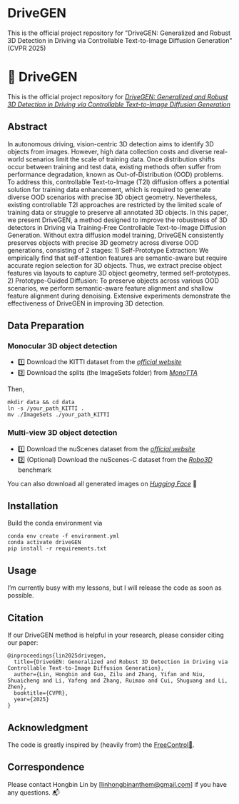 # DriveGEN
This is the official project repository for "DriveGEN: Generalized and Robust 3D Detection in Driving via Controllable Text-to-Image Diffusion Generation" (CVPR 2025)

#  🌠 DriveGEN
This is the official project repository for *[DriveGEN: Generalized and Robust 3D Detection in Driving via Controllable Text-to-Image Diffusion Generation]()*

## Abstract
In autonomous driving, vision-centric 3D detection aims to identify 3D objects from images. However, high data collection costs and diverse real-world scenarios limit the scale of training data. Once distribution shifts occur between training and test data, existing methods often suffer from performance degradation, known as Out-of-Distribution (OOD) problems. To address this, controllable Text-to-Image (T2I) diffusion offers a potential solution for training data enhancement, which is required to generate diverse OOD scenarios with precise 3D object geometry. Nevertheless, existing controllable T2I approaches are restricted by the limited scale of training data or struggle to preserve all annotated 3D objects. In this paper, we present DriveGEN, a method designed to improve the robustness of 3D detectors in Driving via Training-Free Controllable Text-to-Image Diffusion Generation. Without extra diffusion model training, DriveGEN consistently preserves objects with precise 3D geometry across diverse OOD generations, consisting of 2 stages: 1) Self-Prototype Extraction: We empirically find that self-attention features are semantic-aware but require accurate region selection for 3D objects. Thus, we extract precise object features via layouts to capture 3D object geometry, termed self-prototypes. 2) Prototype-Guided Diffusion: To preserve objects across various OOD scenarios, we perform semantic-aware feature alignment and shallow feature alignment during denoising. Extensive experiments demonstrate the effectiveness of DriveGEN in improving 3D detection.

## Data Preparation

### Monocular 3D object detection
- 1️⃣ Download the KITTI dataset from the *[official website](https://www.cvlibs.net/datasets/kitti/)*
- 2️⃣ Download the splits (the ImageSets folder) from *[MonoTTA](https://github.com/Hongbin98/MonoTTA/tree/main/ImageSets)*

Then, 
```
mkdir data && cd data
ln -s /your_path_KITTI .
mv ./ImageSets ./your_path_KITTI
```

### Multi-view 3D object detection
- 1️⃣ Download the nuScenes dataset from the *[official website](https://www.nuscenes.org/)*
- 2️⃣ (Optional) Download the nuScenes-C dataset from the *[Robo3D](https://ldkong.com/Robo3D)* benchmark


You can also download all generated images on *[Hugging Face](https://huggingface.co/datasets/anthemlin/DriveGEN-datasets)* 🤗

## Installation
Build the conda environment via
```
conda env create -f environment.yml
conda activate driveGEN
pip install -r requirements.txt
```

## Usage
I’m currently busy with my lessons, but I will release the code as soon as possible.


## Citation
If our DriveGEN method is helpful in your research, please consider citing our paper:
```
@inproceedings{lin2025drivegen,
  title={DriveGEN: Generalized and Robust 3D Detection in Driving via Controllable Text-to-Image Diffusion Generation},
  author={Lin, Hongbin and Guo, Zilu and Zhang, Yifan and Niu, Shuaicheng and Li, Yafeng and Zhang, Ruimao and Cui, Shuguang and Li, Zhen},
  booktitle={CVPR},
  year={2025}
}
```

## Acknowledgment
The code is greatly inspired by (heavily from) the [FreeControl🔗](https://github.com/genforce/freecontrol).

## Correspondence 
Please contact Hongbin Lin by [linhongbinanthem@gmail.com] if you have any questions.  📬

